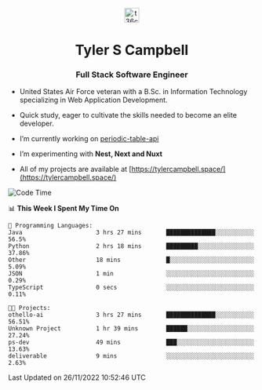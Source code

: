 <p align="center">
<a href="https://www.linkedin.com/in/t36campbell" target="blank"><img align="center" src="https://ik.imagekit.io/t36campbell/Portfolio/linkedin.png.original_m8bbGgPh6.png" alt="t36campbell" height="30" width="30" /></a>
</p>
<h1 align="center">Tyler S Campbell</h1>
<h3 align="center">Full Stack Software Engineer</h3>

* United States Air Force veteran with a B.Sc. in Information Technology specializing in Web Application Development. 

* Quick study, eager to cultivate the skills needed to become an elite developer.

* I’m currently working on [periodic-table-api](https://github.com/t36campbell/periodic-table-api)

* I’m experimenting with **Nest, Next and Nuxt**

* All of my projects are available at [https://tylercampbell.space/](https://tylercampbell.space/)

<!--START_SECTION:waka-->
![Code Time](http://img.shields.io/badge/Code%20Time-2%2C010%20hrs%2026%20mins-blue)

📊 **This Week I Spent My Time On** 

```text
💬 Programming Languages: 
Java                     3 hrs 27 mins       ██████████████░░░░░░░░░░░   56.5% 
Python                   2 hrs 18 mins       █████████░░░░░░░░░░░░░░░░   37.86% 
Other                    18 mins             █░░░░░░░░░░░░░░░░░░░░░░░░   5.09% 
JSON                     1 min               ░░░░░░░░░░░░░░░░░░░░░░░░░   0.29% 
TypeScript               0 secs              ░░░░░░░░░░░░░░░░░░░░░░░░░   0.11%

🐱‍💻 Projects: 
othello-ai               3 hrs 27 mins       ██████████████░░░░░░░░░░░   56.51% 
Unknown Project          1 hr 39 mins        ██████░░░░░░░░░░░░░░░░░░░   27.24% 
ps-dev                   49 mins             ███░░░░░░░░░░░░░░░░░░░░░░   13.63% 
deliverable              9 mins              ░░░░░░░░░░░░░░░░░░░░░░░░░   2.63%

```


 Last Updated on 26/11/2022 10:52:46 UTC
<!--END_SECTION:waka-->
